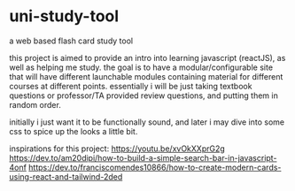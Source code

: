 # uni-study-tool
a web based flash card study tool

this project is aimed to provide an intro into learning javascript (reactJS), as well as helping me study. the goal is to have a modular/configurable site that will have different launchable modules containing material for different courses at different points. essentially i will be just taking textbook questions or professor/TA provided review questions, and putting them in random order.

initially i just want it to be functionally sound, and later i may dive into some css to spice up the looks a little bit.

inspirations for this project:
https://youtu.be/xvOkXXprG2g
https://dev.to/am20dipi/how-to-build-a-simple-search-bar-in-javascript-4onf
https://dev.to/franciscomendes10866/how-to-create-modern-cards-using-react-and-tailwind-2ded
